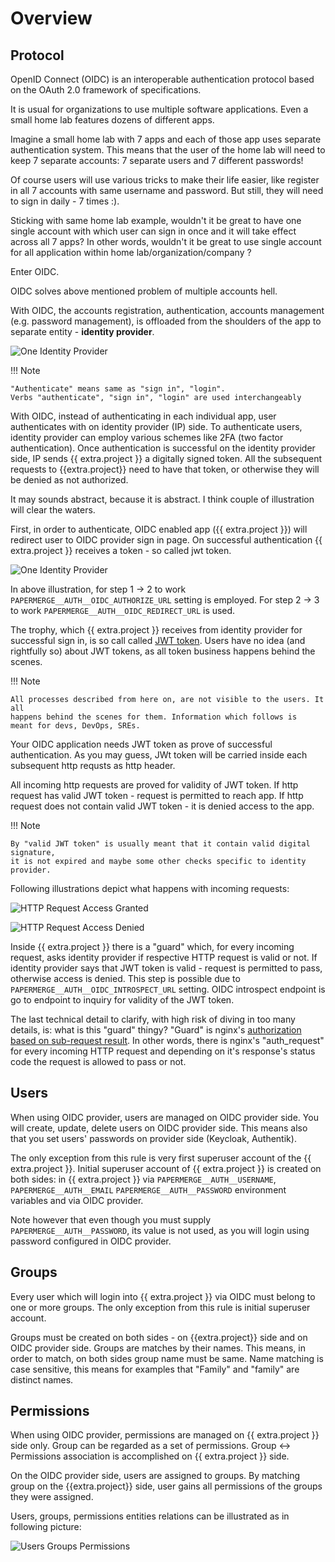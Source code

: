 # Overview


## Protocol

OpenID Connect (OIDC) is an interoperable authentication protocol based on the OAuth
2.0 framework of specifications.

It is usual for organizations to use multiple software applications. Even a
small home lab features dozens of different apps.

Imagine a small home lab with 7 apps and each of those app uses separate
authentication system. This means that the user of the home lab will need to
keep 7 separate accounts: 7 separate users and 7 different passwords!

Of course users will use various tricks to make their life easier, like register
in all 7 accounts with same username and password. But still, they will need
to sign in daily - 7 times :).

Sticking with same home lab example, wouldn't it be great to have one
single account with which user can sign in once and it will
take effect across all 7 apps? In other words, wouldn't it be great
to use single account for all application within home lab/organization/company ?

Enter OIDC.

OIDC solves above mentioned problem of multiple accounts hell.

With OIDC, the accounts registration, authentication, accounts management
(e.g. password management), is offloaded from the shoulders of the app to
separate entity - **identity provider**.

![One Identity Provider](../../img/auth/oidc/one-ip-many-apps.svg)

!!! Note

    "Authenticate" means same as "sign in", "login".
    Verbs "authenticate", "sign in", "login" are used interchangeably


With OIDC, instead of authenticating in each individual app, user
authenticates with on identity provider (IP) side. To authenticate users,
identity provider can employ various schemes like 2FA (two factor
authentication). Once authentication is successful on the identity provider
side, IP sends {{ extra.project }} a digitally signed token. All the
subsequent requests to {{extra.project}} need to have that token, or otherwise
they will be denied as not authorized.

It may sounds abstract, because it is abstract.
I think couple of illustration will clear the waters.


First, in order to authenticate, OIDC enabled app ({{ extra.project }}) will
redirect user to OIDC provider sign in page. On successful authentication
{{ extra.project }} receives a token - so called jwt token.

![One Identity Provider](../../img/auth/oidc/auth-process.svg)

In above illustration, for step 1 -> 2 to work `PAPERMERGE__AUTH__OIDC_AUTHORIZE_URL` setting
is employed. For step 2 -> 3 to work `PAPERMERGE__AUTH__OIDC_REDIRECT_URL` is used.

The trophy, which {{ extra.project }} receives from identity provider for
successful sign in, is so call called [JWT token](https://jwt.io/). Users
have no idea (and rightfully so) about JWT tokens, as all token business
happens behind the scenes.


!!! Note

    All processes described from here on, are not visible to the users. It all
    happens behind the scenes for them. Information which follows is
    meant for devs, DevOps, SREs.

Your OIDC application needs JWT token as prove of
successful authentication. As you may guess, JWt token will be carried inside
each subsequent http requsts as http header.

All incoming http requests are proved for validity of JWT token. If http request
has valid JWT token - request is permitted to reach app. If http request does not
contain valid JWT token - it is denied access to the app.


!!! Note

    By "valid JWT token" is usually meant that it contain valid digital signature,
    it is not expired and maybe some other checks specific to identity provider.


Following illustrations depict what happens with incoming requests:


![HTTP Request Access Granted](../../img/auth/oidc/request-access-granted.svg)

![HTTP Request Access Denied](../../img/auth/oidc/request-access-denied.svg)

Inside {{ extra.project }} there is a "guard" which, for every incoming
request, asks identity provider if respective HTTP request is valid or not.
If identity provider says that JWT token is valid - request is permitted to pass,
otherwise access is denied.
This step is possible due to `PAPERMERGE__AUTH__OIDC_INTROSPECT_URL` setting.
OIDC introspect endpoint is go to endpoint to inquiry for validity
of the JWT token.

The last technical detail to clarify, with high risk of diving in too many details,
is: what is this "guard" thingy?
"Guard" is nginx's
[authorization based on sub-request result](https://nginx.org/en/docs/http/ngx_http_auth_request_module.html).
In other words, there is nginx's "auth_request" for every incoming HTTP request and
depending on it's response's status code the request is allowed to pass or not.


## Users

When using OIDC provider, users are managed on OIDC provider side. You will
create, update, delete users on OIDC provider side. This means also
that you set users' passwords on provider side (Keycloak, Authentik).

The only exception from this rule is very first superuser account of the {{ extra.project }}.
Initial superuser account of {{ extra.project }} is created on both sides:
in {{ extra.project }} via `PAPERMERGE__AUTH__USERNAME`, `PAPERMERGE__AUTH__EMAIL`
`PAPERMERGE__AUTH__PASSWORD` environment variables and via OIDC provider.

Note however that even though you must supply `PAPERMERGE__AUTH__PASSWORD`, its value is
not used, as you will login using password configured in OIDC provider.

## Groups

Every user which will login into {{ extra.project }} via OIDC must belong to one
or more groups. The only exception from this rule is initial superuser account.

Groups must be created on both sides - on {{extra.project}} side and on OIDC
provider side. Groups are matches by their names. This means, in order to
match, on both sides group name must be same. Name matching is case
sensitive, this means for examples that "Family" and "family" are distinct
names.


## Permissions

When using OIDC provider, permissions are managed on {{ extra.project }} side only.
Group can be regarded as a set of permissions.
Group <-> Permissions association is accomplished on {{ extra.project }} side.

On the OIDC provider side, users are assigned to groups. By matching group on
the {{extra.project}} side, user gains all permissions of the groups they
were assigned.

Users, groups, permissions entities relations can be illustrated as in following picture:

![Users Groups Permissions](../../img/auth/oidc/users-groups-permissions.svg)
